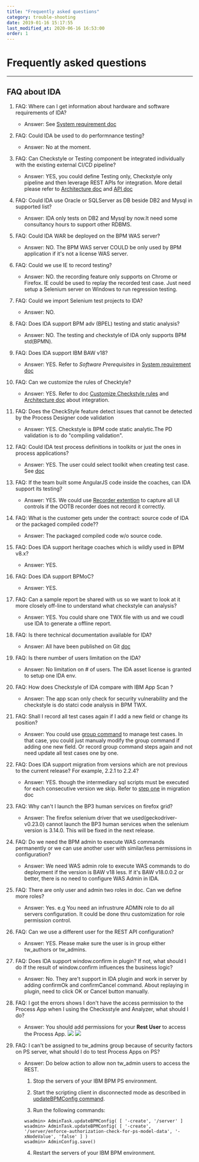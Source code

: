 ```yaml
---
title: "Frequently asked questions"
category: trouble-shooting
date: 2019-01-16 15:17:55
last_modified_at: 2020-06-16 16:53:00
order: 1
---
```


# Frequently asked questions
***
## FAQ about IDA

1. FAQ: Where can I get information about hardware and software requirements of IDA?
    - Answer: See [System requirement doc](https://sdc-china.github.io/IDA-doc/installation/installation-system-requirement.html)
2. FAQ: Could IDA be used to do performnance testing?
    - Answer: No at the moment.
3. FAQ: Can Checkstyle or Testing component be integrated individually with the existing external CI/CD pipeline?
    - Answer: YES, you could define Testing only, Checkstyle only pipeline and then leverage REST APIs for integration. More detail please refer to [Architecture doc](https://sdc-china.github.io/IDA-doc/references/references-architecture.html) and [API doc](https://sdc-china.github.io/IDA-doc/references/references-apis.html)
4. FAQ: Could IDA use Oracle or SQLServer as DB beside DB2 and Mysql in supported list?
    - Answer: IDA only tests on DB2 and Mysql by now.It need some consultancy hours to support other RDBMS.
5. FAQ: Could IDA WAR be deployed on the BPM WAS server?
    - Answer: NO. The BPM WAS server COULD be only used by BPM application if it's not a license WAS server.
6. FAQ: Could we use IE to record testing?
    - Answer: NO. the recording feature only supports on Chrome or Firefox. IE could be used to replay the recorded test case. Just need setup a Selenium server on Windows to run regression testing.
6. FAQ: Could we import Selenium test projects to IDA?
    - Answer: NO.     
6. FAQ: Does IDA support BPM adv (BPEL) testing and static analysis?
    - Answer: NO. The testing and checkstyle of IDA only supports BPM std(BPMN).    
6. FAQ: Does IDA support IBM BAW v18?
    - Answer: YES.  Refer to *Software Prerequisites* in [System requirement doc](https://sdc-china.github.io/IDA-doc/installation/installation-system-requirement.html)     
6. FAQ: Can we customize the rules of Checktyle?
    - Answer: YES.  Refer to doc [Customize Checkstyle rules](https://sdc-china.github.io/IDA-doc/checkstyle/checkstyle-customize-checkstyle-rules.html) and [Architecture doc](https://sdc-china.github.io/IDA-doc/references/references-architecture.html) about integration.   
1. FAQ: Does the CheckStyle feature detect issues that cannot be detected by the Process Designer code validation
    - Answer: YES. Checkstyle is BPM code static analytic.The PD validation is to do "compiling validation".   
1. FAQ: Could IDA test process definitions in toolkits or just the ones in process applications?   
    - Answer: YES. The user could select toolkit when creating test case. See [doc](https://sdc-china.github.io/IDA-doc/test/test-case-management.html)
1. FAQ: If the team built some AngularJS code inside the coaches, can IDA support its testing?
    - Answer: YES. We could use [Recorder extention](https://sdc-china.github.io/IDA-doc/administration/administration-custom-recorder.html()) to capture all UI controls if the OOTB recorder does not record it correctly.
1. FAQ: What is the customer gets under the contract: source code of IDA or the packaged compiled code??
    - Answer: The packaged compiled code w/o source code.
1. FAQ: Does IDA support heritage coaches which is wildly used in BPM v8.x?
    - Answer: YES.
1. FAQ: Does IDA support BPMoC?
    - Answer: YES.
1. FAQ: Can a sample report be shared with us so we want to look at it more closely off-line to understand what checkstyle can analysis?
    - Answer: YES. You could share one TWX file with us and we coudl use IDA to generate a offline report.
1. FAQ: Is there technical documentation available for IDA?
    - Answer: All have been published on Git [doc](https://sdc-china.github.io/IDA-doc/)
1. FAQ: Is there number of users limitation on the IDA?
    - Answer: No limitation on # of users. The IDA asset license is granted to setup one IDA env.
1. FAQ: How does Checkstyle of IDA compare with IBM App Scan ?
    - Answer: The app scan only check for security vulnerability and the checkstyle is do statci code analysis in BPM TWX.
1. FAQ: Shall I record all test cases again if I add a new field or change its position?
    - Answer: You could use [group command](https://sdc-china.github.io/IDA-doc/test/test-group-command-management.html) to manage test cases. In that case, you could just manualy modify the group command if adding one new field. Or record group command steps again and not need update all test cases one by one.
1. FAQ: Does IDA support migration from versions which are not previous to the current release? For example, 2.2.1 to 2.2.4?
    - Answer: YES. though the intermediary sql scripts must be executed for each consecutive version we skip. Refer to [step one](https://sdc-china.github.io/IDA-doc/references/references-migrating-and-updating-your-application.html) in migration doc
1. FAQ: Why can't I launch the BP3 human services on firefox grid?
    - Answer: The firefox selenium driver that we used(geckodriver-v0.23.0) cannot launch the BP3 human services when the selenium version is 3.14.0. This will be fixed in the next release.
1. FAQ: Do we need the BPM admin to execute WAS commands permanently or we can use another user with similar/less permissions in configuration?
    - Answer: We need WAS admin role to execute WAS commands to do deployment if the version is BAW v18 less. If it's BAW v18.0.0.2 or better, there is no need to configure WAS Admin in IDA.    
1. FAQ: There are only user and admin two roles in doc. Can we define more roles?
    - Answer: Yes. e.g You need an infrustrure ADMIN role to do all servers configuration. It could be done thru  customization for role permission control.  
1. FAQ: Can we use a different user for the REST API configuration?
    - Answer: YES. Please make sure the user is in group either tw_authors or tw_admins. 
1. FAQ: Does IDA support window.confirm in plugin? If not, what should I do If the result of window.confirm influences the business logic?
    - Answer: No. They are't support in IDA plugin and work in server by adding confirmOk and confirmCancel command. About replaying in plugin, need to click OK or Cancel button manually.
1. FAQ: I got the errors shows I don't have the access permission to the Process App when I using the Checksstyle and Analyzer, what should I do?
    - Answer: You should add permissions for your **Rest User** to access the Process App.
![][add-permission-1]
![][add-permission-2] 

1. FAQ: I can't be assigned to tw_admins group because of security factors on PS server, what should I do to test Process Apps on PS?
	
	- Answer: Do below action to allow non tw_admin users to access the REST.
	
		1. Stop the servers of your IBM BPM PS environment.
		
		2. Start the scripting client in disconnected mode as described in [updateBPMConfig command](https://www.ibm.com/support/knowledgecenter/SS8JB4/com.ibm.wbpm.ref.doc/topics/rref_updatebpmconfig.html).
		
		3. Run the following commands:
		
		```
		wsadmin> AdminTask.updateBPMConfig( [ '-create', '/server' ] 
		wsadmin> AdminTask.updateBPMConfig( [ '-create', '/server/enforce-authorization-check-for-ps-model-data', '-xNodeValue', 'false' ] )
		wsadmin> AdminConfig.save()
		```
		
		4. Restart the servers of your IBM BPM environment.
   
[add-permission-1]: ../images/references/add-permission-1.png 
[add-permission-2]: ../images/references/add-permission-2.png